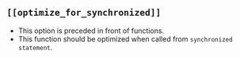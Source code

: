 ## `[[optimize_for_synchronized]]`
  - This option is preceded in front of functions.
  - This function should be optimized when called from `synchronized statement`.
